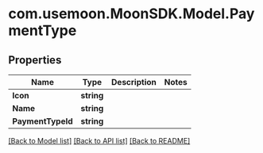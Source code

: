 # com.usemoon.MoonSDK.Model.PaymentType

## Properties

| Name              | Type       | Description | Notes |
| ----------------- | ---------- | ----------- | ----- |
| **Icon**          | **string** |             |       |
| **Name**          | **string** |             |       |
| **PaymentTypeId** | **string** |             |       |

[\[Back to Model list\]](./#documentation-for-models) [\[Back to API list\]](./#documentation-for-api-endpoints) [\[Back to README\]](./)
